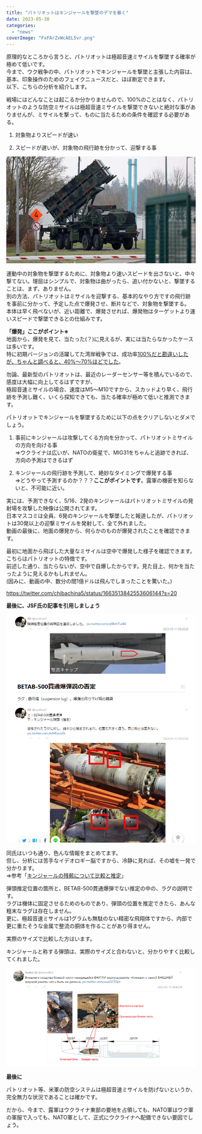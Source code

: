 ```yaml
---
title: "パトリオットはキンジャールを撃墜のデマを暴く"
date: 2023-05-30
categories: 
  - "news"
coverImage: "FxFArZvWcAEL5vr.png"
---
```


原理的なところから言うと、パトリオットは極超音速ミサイルを撃墜する確率が極めて低いです。  
今まで、ウク戦争の中、パトリオットでキンジャールを撃墜と主張した内容は、基本、印象操作のためのフェイクニュースだと、ほぼ断定できます。  
以下、こちらの分析を紹介します。

戦場にはどんなことは起こるか分かりませんので、100%のことはなく、パトリオットのような防空ミサイルは極超音速ミサイルを撃墜できないと絶対な事がありませんが、ミサイルを撃って、ものに当たるための条件を確認する必要がある。

1. 対象物よりスピードが速い

3. スピードが遅いが、対象物の飛行跡を分かって、迎撃する事

![](images/01-patriot-missile-defense-systems-super-169.jpg)

運動中の対象物を撃墜するために、対象物より速いスピードを出さないと、中々撃てない。理屈はシンプルで、対象物は曲がったら、追い付かないと、撃墜することは、まず、ありません。  
別の方法、パトリオットはミサイルを迎撃する、基本的なやり方ですの飛行跡を事前に分かって、予定した点で爆発させ、断片などで、対象物を撃墜する。  
本体は早く飛べないが、近い距離で、爆発させれば、爆発物はターゲットより速いスピードで撃墜できるとの仕組みです。

**「爆発」ここがポイント※**  
地面から、爆発を見て、当たった(？)に見えるが、実には当たらなかったケースは多いです。  
特に初期バージョンの活躍してた湾岸戦争では、成功率[100%だと勘違いしたが、ちゃんと調べると、40%～70%ほどでした](https://wired.jp/2003/05/01/%E6%96%B0%E5%9E%8B%E3%80%8E%E3%83%91%E3%83%88%E3%83%AA%E3%82%AA%E3%83%83%E3%83%88%E3%80%8F%E3%83%9F%E3%82%B5%E3%82%A4%E3%83%AB%E3%80%81%E8%BF%8E%E6%92%83%E7%B2%BE%E5%BA%A6%E3%81%AF%E5%90%91%E4%B8%8A-2/)。

勿論、最新型のパトリオットは、最近のレーダーセンサー等を積んでいるので、感度は大幅に向上してるはずですが、  
極超音速ミサイルの場合、速度はM5～M10ですから、スカッドより早く、飛行跡を予測し難く、いくら探知できても、当たる確率が極めて低いと推測できます。

パトリオットでキンジャールを撃墜するために以下の点をクリアしないとダメでしょう。

1. 事前にキンジャールは攻撃してくる方向を分かって、パトリオットミサイルの方向を向ける事  
    ⇒ウクライナは広いが、NATOの衛星で、MIG31をちゃんと追跡できれば、方向の予測はできるはず

3. キンジャールの飛行跡を予測して、絶妙なタイミングで爆発する事  
    ⇒どうやって予測するのか？？？**ここがポイントです**。露軍の機密を知らないと、不可能に近い。

実には、予測できなく、5/16、2発のキンジャールはパトリオットミサイルの発射場を攻撃した映像は公開されてます。  
日本マスコミは全員、6発のキンジャールを撃墜したと報道したが、パトリオットは30発以上の迎撃ミサイルを発射して、全て外れました。  
動画の最後に、地面の爆発から、何らかのものが爆発されたことを確認できます。

最初に地面から飛ばした大量なミサイルは空中で爆発した様子を確認できます。こちらはパトリオットの特徴です。  
前述した通り、当たらないが、空中で自爆したからです。見た目上、何かを当たったように見えるかもしれません。  
(因みに、動画の中、数分の間1億ドルは飛んでしまったことを驚いた。)

https://twitter.com/chibachina5/status/1663513842553606144?s=20

**最後に、JSF氏の記事を引用しましょう**

![](images/image.png)

同氏はいつも通り、色んな情報をまとめてます。  
但し、分析には苦手なイデオロギー脳ですから、冷静に見れば、その嘘を一発で分かります。  
⇒参考「[キンジャールの残骸について比較と推定](https://min.togetter.com/v6Qirg7)」

弾頭推定位置の箇所と、BETAB-500貫通爆弾でない推定の中の、ラグの説明です。  
ラグは機体に固定させるためのものであり、弾頭の位置を推定できたら、あんな粗末なラグは存在しません。  
更に、極超音速ミサイルは1グラムも無駄のない精密な飛翔体ですから、内部で更に重たそうな金属で整流の胴体を作ることがあり得ません。

実際のサイズで比較した方はいます。

キンジャールと称する弾頭は、実際のサイズと合わないと、分かりやすく比較してくれました。

![](images/image-1.png)

**最後に**

パトリオット等、米軍の防空システムは極超音速ミサイルを防げないというか、完全無力な状況であることは確かです。

だから、今まで、露軍はウクライナ東部の要地を占領しても、NATO軍はウク軍の軍服で入っても、NATO軍として、正式にウクライナへ配備できない要因でしょう。
